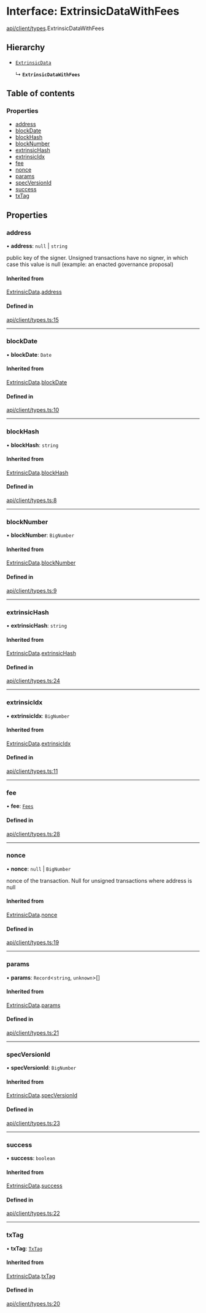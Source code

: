 # Interface: ExtrinsicDataWithFees

[api/client/types](../wiki/api.client.types).ExtrinsicDataWithFees

## Hierarchy

- [`ExtrinsicData`](../wiki/api.client.types.ExtrinsicData)

  ↳ **`ExtrinsicDataWithFees`**

## Table of contents

### Properties

- [address](../wiki/api.client.types.ExtrinsicDataWithFees#address)
- [blockDate](../wiki/api.client.types.ExtrinsicDataWithFees#blockdate)
- [blockHash](../wiki/api.client.types.ExtrinsicDataWithFees#blockhash)
- [blockNumber](../wiki/api.client.types.ExtrinsicDataWithFees#blocknumber)
- [extrinsicHash](../wiki/api.client.types.ExtrinsicDataWithFees#extrinsichash)
- [extrinsicIdx](../wiki/api.client.types.ExtrinsicDataWithFees#extrinsicidx)
- [fee](../wiki/api.client.types.ExtrinsicDataWithFees#fee)
- [nonce](../wiki/api.client.types.ExtrinsicDataWithFees#nonce)
- [params](../wiki/api.client.types.ExtrinsicDataWithFees#params)
- [specVersionId](../wiki/api.client.types.ExtrinsicDataWithFees#specversionid)
- [success](../wiki/api.client.types.ExtrinsicDataWithFees#success)
- [txTag](../wiki/api.client.types.ExtrinsicDataWithFees#txtag)

## Properties

### address

• **address**: ``null`` \| `string`

public key of the signer. Unsigned transactions have no signer, in which case this value is null (example: an enacted governance proposal)

#### Inherited from

[ExtrinsicData](../wiki/api.client.types.ExtrinsicData).[address](../wiki/api.client.types.ExtrinsicData#address)

#### Defined in

[api/client/types.ts:15](https://github.com/PolymeshAssociation/polymesh-sdk/blob/88db4a91/src/api/client/types.ts#L15)

___

### blockDate

• **blockDate**: `Date`

#### Inherited from

[ExtrinsicData](../wiki/api.client.types.ExtrinsicData).[blockDate](../wiki/api.client.types.ExtrinsicData#blockdate)

#### Defined in

[api/client/types.ts:10](https://github.com/PolymeshAssociation/polymesh-sdk/blob/88db4a91/src/api/client/types.ts#L10)

___

### blockHash

• **blockHash**: `string`

#### Inherited from

[ExtrinsicData](../wiki/api.client.types.ExtrinsicData).[blockHash](../wiki/api.client.types.ExtrinsicData#blockhash)

#### Defined in

[api/client/types.ts:8](https://github.com/PolymeshAssociation/polymesh-sdk/blob/88db4a91/src/api/client/types.ts#L8)

___

### blockNumber

• **blockNumber**: `BigNumber`

#### Inherited from

[ExtrinsicData](../wiki/api.client.types.ExtrinsicData).[blockNumber](../wiki/api.client.types.ExtrinsicData#blocknumber)

#### Defined in

[api/client/types.ts:9](https://github.com/PolymeshAssociation/polymesh-sdk/blob/88db4a91/src/api/client/types.ts#L9)

___

### extrinsicHash

• **extrinsicHash**: `string`

#### Inherited from

[ExtrinsicData](../wiki/api.client.types.ExtrinsicData).[extrinsicHash](../wiki/api.client.types.ExtrinsicData#extrinsichash)

#### Defined in

[api/client/types.ts:24](https://github.com/PolymeshAssociation/polymesh-sdk/blob/88db4a91/src/api/client/types.ts#L24)

___

### extrinsicIdx

• **extrinsicIdx**: `BigNumber`

#### Inherited from

[ExtrinsicData](../wiki/api.client.types.ExtrinsicData).[extrinsicIdx](../wiki/api.client.types.ExtrinsicData#extrinsicidx)

#### Defined in

[api/client/types.ts:11](https://github.com/PolymeshAssociation/polymesh-sdk/blob/88db4a91/src/api/client/types.ts#L11)

___

### fee

• **fee**: [`Fees`](../wiki/api.client.types.Fees)

#### Defined in

[api/client/types.ts:28](https://github.com/PolymeshAssociation/polymesh-sdk/blob/88db4a91/src/api/client/types.ts#L28)

___

### nonce

• **nonce**: ``null`` \| `BigNumber`

nonce of the transaction. Null for unsigned transactions where address is null

#### Inherited from

[ExtrinsicData](../wiki/api.client.types.ExtrinsicData).[nonce](../wiki/api.client.types.ExtrinsicData#nonce)

#### Defined in

[api/client/types.ts:19](https://github.com/PolymeshAssociation/polymesh-sdk/blob/88db4a91/src/api/client/types.ts#L19)

___

### params

• **params**: `Record`\<`string`, `unknown`\>[]

#### Inherited from

[ExtrinsicData](../wiki/api.client.types.ExtrinsicData).[params](../wiki/api.client.types.ExtrinsicData#params)

#### Defined in

[api/client/types.ts:21](https://github.com/PolymeshAssociation/polymesh-sdk/blob/88db4a91/src/api/client/types.ts#L21)

___

### specVersionId

• **specVersionId**: `BigNumber`

#### Inherited from

[ExtrinsicData](../wiki/api.client.types.ExtrinsicData).[specVersionId](../wiki/api.client.types.ExtrinsicData#specversionid)

#### Defined in

[api/client/types.ts:23](https://github.com/PolymeshAssociation/polymesh-sdk/blob/88db4a91/src/api/client/types.ts#L23)

___

### success

• **success**: `boolean`

#### Inherited from

[ExtrinsicData](../wiki/api.client.types.ExtrinsicData).[success](../wiki/api.client.types.ExtrinsicData#success)

#### Defined in

[api/client/types.ts:22](https://github.com/PolymeshAssociation/polymesh-sdk/blob/88db4a91/src/api/client/types.ts#L22)

___

### txTag

• **txTag**: [`TxTag`](../wiki/generated.types#txtag)

#### Inherited from

[ExtrinsicData](../wiki/api.client.types.ExtrinsicData).[txTag](../wiki/api.client.types.ExtrinsicData#txtag)

#### Defined in

[api/client/types.ts:20](https://github.com/PolymeshAssociation/polymesh-sdk/blob/88db4a91/src/api/client/types.ts#L20)
